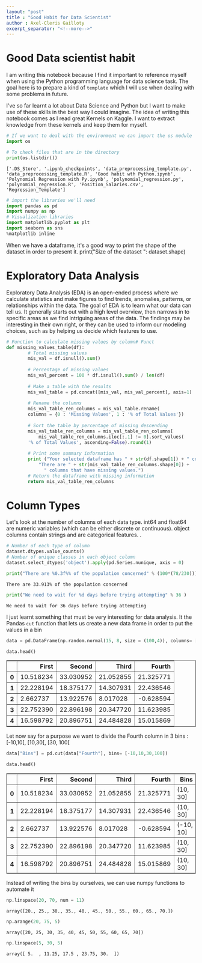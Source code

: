```yaml
---
layout: "post"
title : "Good Habit for Data Scientist"
author : Axel-Cleris Gailloty
excerpt_separator: "<!--more-->"
---
```

# Good Data scientist habit

I am writing this notebook because I find it important to reference myself when using the Python programming language for data science task. The goal here is to prepare a kind of `template` which I will use when dealing with some problems in future. 

I've so far learnt a lot about Data Science and Python but I want to make use of these skills in the best way I could imagine. The idea of writing this notebook comes as I read great Kernels on Kaggle. I want to extract knowledge from these kernels and keep them for myself.
<!--more-->

```python
# If we want to deal with the environment we can import the os module
import os
```


```python
# To check files that are in the directory
print(os.listdir())
```

    ['.DS_Store', '.ipynb_checkpoints', 'data_preprocessing_template.py', 'data_preprocessing_template.R', 'Good habit wth Python.ipynb', 'Polynomial Regression with Py.ipynb', 'polynomial_regression.py', 'polynomial_regression.R', 'Position_Salaries.csv', 'Regression_Template']
    


```python
# import the libraries we'll need
import pandas as pd
import numpy as np
# Visualization libraries
import matplotlib.pyplot as plt
import seaborn as sns
%matplotlib inline
```

When we have a dataframe, it's a good way to print the shape of the dataset in order to present it. 
print("Size of the dataset ": dataset.shape)
# Exploratory Data Analysis

Exploratory Data Analysis (EDA) is an open-ended process where we calculate statistics and make figures to find trends, anomalies, patterns, or relationships within the data. The goal of EDA is to learn what our data can tell us. It generally starts out with a high level overview, then narrows in to specific areas as we find intriguing areas of the data. The findings may be interesting in their own right, or they can be used to inform our modeling choices, such as by helping us decide which features to use.


```python
# Function to calculate missing values by column# Funct 
def missing_values_table(df):
        # Total missing values
        mis_val = df.isnull().sum()
        
        # Percentage of missing values
        mis_val_percent = 100 * df.isnull().sum() / len(df)
        
        # Make a table with the results
        mis_val_table = pd.concat([mis_val, mis_val_percent], axis=1)
        
        # Rename the columns
        mis_val_table_ren_columns = mis_val_table.rename(
        columns = {0 : 'Missing Values', 1 : '% of Total Values'})
        
        # Sort the table by percentage of missing descending
        mis_val_table_ren_columns = mis_val_table_ren_columns[
            mis_val_table_ren_columns.iloc[:,1] != 0].sort_values(
        '% of Total Values', ascending=False).round(1)
        
        # Print some summary information
        print ("Your selected dataframe has " + str(df.shape[1]) + " columns.\n"      
            "There are " + str(mis_val_table_ren_columns.shape[0]) +
              " columns that have missing values.")
        # Return the dataframe with missing information
        return mis_val_table_ren_columns
```

# Column Types
Let's look at the number of columns of each data type. int64 and float64 are numeric variables (which can be either discrete or continuous). object columns contain strings and are categorical features. .


```python
# Number of each type of column
dataset.dtypes.value_counts()
# Number of unique classes in each object column
dataset.select_dtypes('object').apply(pd.Series.nunique, axis = 0)
```


```python
print("There are %0.3f%% of the population concerned" % (100*(78/230)))
```

    There are 33.913% of the population concerned
    


```python
print("We need to wait for %d days before trying attempting" % 36 )
```

    We need to wait for 36 days before trying attempting
    

I just learnt something that must be very interesting for data analysis. It the Pandas  `cut` function that lets us create a new data frame in order to put the values in a bin


```python
data = pd.DataFrame(np.random.normal(15, 8, size = (100,4)), columns= ["First", "Second", "Third", "Fourth"])
```


```python
data.head()
```




<div>
<style scoped>
    .dataframe tbody tr th:only-of-type {
        vertical-align: middle;
    }

    .dataframe tbody tr th {
        vertical-align: top;
    }

    .dataframe thead th {
        text-align: right;
    }
</style>
<table border="1" class="dataframe">
  <thead>
    <tr style="text-align: right;">
      <th></th>
      <th>First</th>
      <th>Second</th>
      <th>Third</th>
      <th>Fourth</th>
    </tr>
  </thead>
  <tbody>
    <tr>
      <th>0</th>
      <td>10.518234</td>
      <td>33.030952</td>
      <td>21.052855</td>
      <td>21.325771</td>
    </tr>
    <tr>
      <th>1</th>
      <td>22.228194</td>
      <td>18.375177</td>
      <td>14.307931</td>
      <td>22.436546</td>
    </tr>
    <tr>
      <th>2</th>
      <td>2.662737</td>
      <td>13.922576</td>
      <td>8.017028</td>
      <td>-0.628594</td>
    </tr>
    <tr>
      <th>3</th>
      <td>22.752390</td>
      <td>22.896198</td>
      <td>20.347720</td>
      <td>11.623985</td>
    </tr>
    <tr>
      <th>4</th>
      <td>16.598792</td>
      <td>20.896751</td>
      <td>24.484828</td>
      <td>15.015869</td>
    </tr>
  </tbody>
</table>
</div>



Let now say for a purpose we want to divide the Fourth column in 3 bins : [-10,10[, [10,30[, [30, 100[


```python
data["Bins"] = pd.cut(data["Fourth"], bins= [-10,10,30,100])
```


```python
data.head()
```




<div>
<style scoped>
    .dataframe tbody tr th:only-of-type {
        vertical-align: middle;
    }

    .dataframe tbody tr th {
        vertical-align: top;
    }

    .dataframe thead th {
        text-align: right;
    }
</style>
<table border="1" class="dataframe">
  <thead>
    <tr style="text-align: right;">
      <th></th>
      <th>First</th>
      <th>Second</th>
      <th>Third</th>
      <th>Fourth</th>
      <th>Bins</th>
    </tr>
  </thead>
  <tbody>
    <tr>
      <th>0</th>
      <td>10.518234</td>
      <td>33.030952</td>
      <td>21.052855</td>
      <td>21.325771</td>
      <td>(10, 30]</td>
    </tr>
    <tr>
      <th>1</th>
      <td>22.228194</td>
      <td>18.375177</td>
      <td>14.307931</td>
      <td>22.436546</td>
      <td>(10, 30]</td>
    </tr>
    <tr>
      <th>2</th>
      <td>2.662737</td>
      <td>13.922576</td>
      <td>8.017028</td>
      <td>-0.628594</td>
      <td>(-10, 10]</td>
    </tr>
    <tr>
      <th>3</th>
      <td>22.752390</td>
      <td>22.896198</td>
      <td>20.347720</td>
      <td>11.623985</td>
      <td>(10, 30]</td>
    </tr>
    <tr>
      <th>4</th>
      <td>16.598792</td>
      <td>20.896751</td>
      <td>24.484828</td>
      <td>15.015869</td>
      <td>(10, 30]</td>
    </tr>
  </tbody>
</table>
</div>



Instead of writing the bins by ourselves, we can use numpy functions to automate it


```python
np.linspace(20, 70, num = 11)
```




    array([20., 25., 30., 35., 40., 45., 50., 55., 60., 65., 70.])




```python
np.arange(20, 75, 5)
```




    array([20, 25, 30, 35, 40, 45, 50, 55, 60, 65, 70])




```python
np.linspace(5, 30, 5)
```




    array([ 5.  , 11.25, 17.5 , 23.75, 30.  ])


